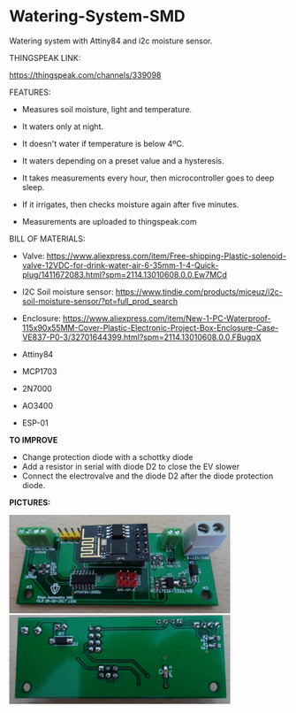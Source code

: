 # Watering-System-SMD

Watering system with Attiny84 and i2c moisture sensor.

THINGSPEAK LINK:

https://thingspeak.com/channels/339098

FEATURES:

 - Measures soil moisture, light and temperature.
 - It waters only at night.
 - It doesn't water if temperature is below 4ºC.
 - It waters depending on a preset value and a hysteresis.

 - It takes measurements every hour, then microcontroller goes to deep sleep.
 - If it irrigates, then checks moisture again after five minutes.
 - Measurements are uploaded to thingspeak.com



BILL OF MATERIALS:

 - Valve: https://www.aliexpress.com/item/Free-shipping-Plastic-solenoid-valve-12VDC-for-drink-water-air-6-35mm-1-4-Quick-plug/1411672083.html?spm=2114.13010608.0.0.Ew7MCd
 
 - I2C Soil moisture sensor: https://www.tindie.com/products/miceuz/i2c-soil-moisture-sensor/?pt=full_prod_search
 
 - Enclosure: https://www.aliexpress.com/item/New-1-PC-Waterproof-115x90x55MM-Cover-Plastic-Electronic-Project-Box-Enclosure-Case-VE837-P0-3/32701644399.html?spm=2114.13010608.0.0.FBugqX
 
 - Attiny84
 - MCP1703
 - 2N7000
 - AO3400
 - ESP-01


**TO IMPROVE**
 - Change protection diode with a schottky diode
 - Add a resistor in serial with diode D2 to close the EV slower
 - Connect the electrovalve and the diode D2 after the diode protection diode.


**PICTURES:**

<img src="./Images/Picture1.JPG"  width=400>
<img src="./Images/Picture2.JPG"  width=400>

